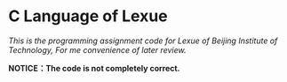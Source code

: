 # C Language of Lexue
*This is the programming assignment code for Lexue of Beijing Institute of Technology, For me convenience of later review.*

**NOTICE：The code is not completely correct.**

